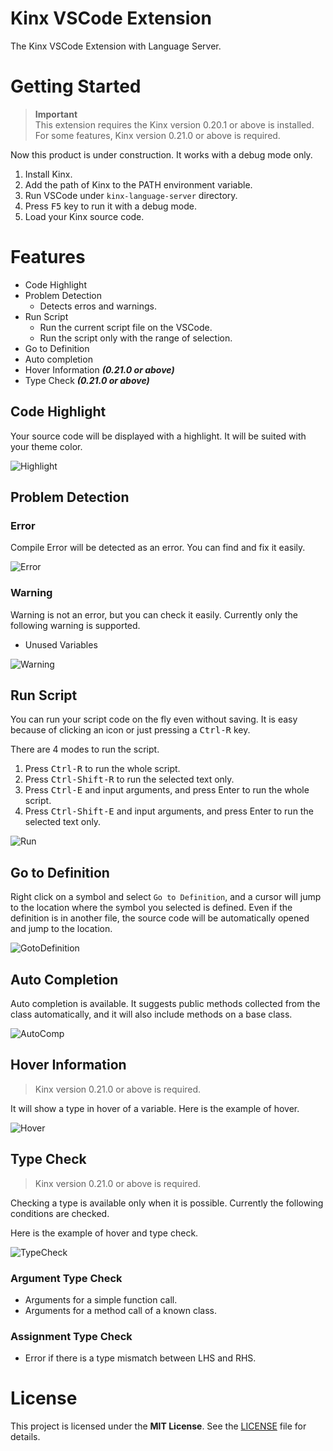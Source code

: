 # Kinx VSCode Extension

The Kinx VSCode Extension with Language Server.

# Getting Started

> **Important**  
> This extension requires the Kinx version 0.20.1 or above is installed.
> For some features, Kinx version 0.21.0 or above is required.

Now this product is under construction. It works with a debug mode only.

1. Install Kinx.
2. Add the path of Kinx to the PATH environment variable.
3. Run VSCode under `kinx-language-server` directory.
4. Press <kbd>F5</kbd> key to run it with a debug mode.
5. Load your Kinx source code.

# Features

* Code Highlight
* Problem Detection
  * Detects erros and warnings.
* Run Script
  * Run the current script file on the VSCode.
  * Run the script only with the range of selection.
* Go to Definition
* Auto completion
* Hover Information     ***(0.21.0 or above)***
* Type Check   ***(0.21.0 or above)***

## Code Highlight

Your source code will be displayed with a highlight.
It will be suited with your theme color.

![Highlight](docs/images/highlight.png)

## Problem Detection

### Error

Compile Error will be detected as an error.
You can find and fix it easily.

![Error](docs/images/error.png)

### Warning

Warning is not an error, but you can check it easily.
Currently only the following warning is supported.

* Unused Variables

![Warning](docs/images/warning.png)

## Run Script

You can run your script code on the fly even without saving.
It is easy because of clicking an icon or just pressing a <kbd>Ctrl-R</kbd> key.

There are 4 modes to run the script.

1. Press <kbd>Ctrl-R</kbd> to run the whole script.
2. Press <kbd>Ctrl-Shift-R</kbd> to run the selected text only.
3. Press <kbd>Ctrl-E</kbd> and input arguments, and press Enter to run the whole script.
4. Press <kbd>Ctrl-Shift-E</kbd> and input arguments, and press Enter to run the selected text only.

![Run](docs/images/run.png)

## Go to Definition

Right click on a symbol and select `Go to Definition`, and a cursor will jump to the location where the symbol you selected is defined.
Even if the definition is in another file, the source code will be automatically opened and jump to the location.

![GotoDefinition](docs/images/gotodef.png)

## Auto Completion

Auto completion is available.
It suggests public methods collected from the class automatically, and it will also include methods on a base class.

![AutoComp](docs/images/autocomp.png)

## Hover Information

> Kinx version 0.21.0 or above is required.

It will show a type in hover of a variable.
Here is the example of hover.

![Hover](docs/images/hover.png)

## Type Check

> Kinx version 0.21.0 or above is required.

Checking a type is available only when it is possible.
Currently the following conditions are checked.

Here is the example of hover and type check.

![TypeCheck](docs/images/typecheck.png)

### Argument Type Check

* Arguments for a simple function call.
* Arguments for a method call of a known class.

### Assignment Type Check

* Error if there is a type mismatch between LHS and RHS.

# License

This project is licensed under the **MIT License**.
See the [LICENSE](LICENSE) file for details.

